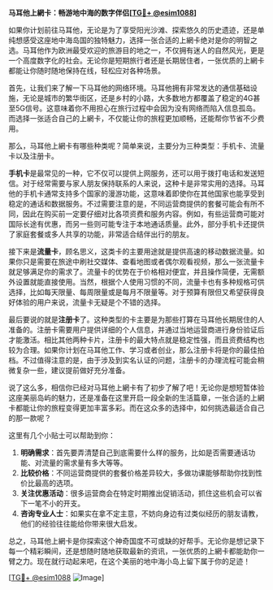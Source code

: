 **马耳他上網卡：畅游地中海的数字伴侣[[TG💪+ @esim1088](https://t.me/s/esim1088)]**

如果你计划前往马耳他，无论是为了享受阳光沙滩、探索悠久的历史遗迹，还是单纯想感受这座地中海岛国的独特魅力，选择一张合适的上網卡绝对是你的明智之选。马耳他作为欧洲最受欢迎的旅游目的地之一，不仅拥有迷人的自然风光，更是一个高度数字化的社会。无论你是短期旅行者还是长期居住者，一张优质的上網卡都能让你随时随地保持在线，轻松应对各种场景。

首先，让我们来了解一下马耳他的网络环境。马耳他拥有非常发达的通信基础设施，无论是城市的繁华街区，还是乡村的小路，大多数地方都覆盖了稳定的4G甚至5G信号。这意味着你不用担心在旅行过程中会因为没有网络而陷入信息孤岛。而选择一张适合自己的上網卡，不仅能让你的旅程更加顺畅，还能帮你节省不少费用。

那么，马耳他上網卡有哪些种类呢？简单来说，主要分为三种类型：手机卡、流量卡以及注册卡。

**手机卡**是最常见的一种，它不仅可以提供上网服务，还可以用于拨打电话和发送短信。对于经常需要与家人朋友保持联系的人来说，这种卡是非常实用的选择。马耳他的手机卡通常支持多个国家的漫游功能，这意味着即使你在其他国家也能享受到稳定的通话和数据服务。不过需要注意的是，不同运营商提供的套餐可能会有所不同，因此在购买前一定要仔细对比各项资费和服务内容。例如，有些运营商可能对国际长途有优惠，而另一些则可能专注于本地通话质量。此外，部分手机卡还提供了家庭套餐或多人共享的功能，非常适合结伴出行的朋友。

接下来是**流量卡**，顾名思义，这类卡的主要用途就是提供高速的移动数据流量。如果你只是需要在旅途中刷社交媒体、查看地图或者偶尔观看视频，那么一张流量卡就足够满足你的需求了。流量卡的优势在于价格相对便宜，并且操作简便，无需额外设置就能直接使用。当然，根据个人使用习惯的不同，流量卡也有多种规格可供选择，比如每天限量、每周限量或是每月不限量等。对于预算有限但又希望获得良好体验的用户来说，流量卡无疑是个不错的选择。

最后要说的就是**注册卡**了。这种类型的卡主要是为那些打算在马耳他长期居住的人准备的。注册卡需要用户提供详细的个人信息，并通过当地运营商进行身份验证后才能激活。相比其他两种卡片，注册卡的最大特点就是稳定性强，而且资费结构也较为合理。如果你计划在马耳他工作、学习或者创业，那么注册卡将是你的最佳拍档。不过值得注意的是，由于涉及到实名认证的问题，注册卡的办理流程可能会稍微复杂一些，建议提前做好充分准备。

说了这么多，相信你已经对马耳他上網卡有了初步了解了吧！无论你是想短暂体验这座美丽岛屿的魅力，还是准备在这里开启一段全新的生活篇章，一张合适的上網卡都能让你的旅程变得更加丰富多彩。而在这众多的选择中，如何挑选最适合自己的那一款呢？

这里有几个小贴士可以帮助到你：
1. **明确需求**：首先要弄清楚自己到底需要什么样的服务，比如是否需要通话功能、对流量的需求量有多大等等。
2. **比较价格**：不同运营商提供的套餐价格差异较大，多做功课能够帮助你找到性价比最高的选项。
3. **关注优惠活动**：很多运营商会在特定时期推出促销活动，抓住这些机会可以省下一笔不小的开支。
4. **咨询专业人士**：如果实在拿不定主意，不妨向身边有过类似经历的朋友请教，他们的经验往往能给你带来很大启发。

总之，马耳他上網卡是你探索这个神奇国度不可或缺的好帮手。无论你是想记录下每一个精彩瞬间，还是想随时随地获取最新的资讯，一张优质的上網卡都能助你一臂之力。现在就行动起来吧，在这个美丽的地中海小岛上留下属于你的足迹！

[[TG💪+ @esim1088](https://t.me/s/esim1088) ![Image](https://i.postimg.cc/4NQfJmqS/Snipaste-2025-05-13-00-14-12.png)]
